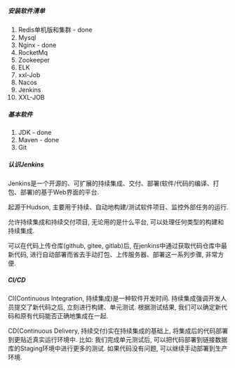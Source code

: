##### 安装软件清单

1. Redis单机版和集群 - done
2. Mysql
3. Nginx - done
4. RocketMq
5. Zookeeper
6. ELK
7. xxl-Job
8. Nacos
9. Jenkins
10. XXL-JOB



##### 基本软件

1. JDK - done
2. Maven - done
3. Git 



##### 认识Jenkins

Jenkins是一个开源的、可扩展的持续集成、交付、部署(软件/代码的编译、打包、部署)的基于Web界面的平台.

起源于Hudson, 主要用于持续、自动地构建/测试软件项目、监控外部任务的运行.

允许持续集成和持续交付项目, 无论用的是什么平台, 可以处理任何类型的构建和持续集成.

可以在代码上传仓库(github, gitee, gitlab)后, 在jenkins中通过获取代码仓库中最新代码, 进行自动部署而省去手动打包、上传服务器、部署这一系列步骤, 非常方便.

##### CI/CD

CI(Continuous Integration, 持续集成)是一种软件开发时间. 持续集成强调开发人员提交了新代码之后, 立刻进行构建、单元测试. 根据测试结果, 我们可以确定新代码和原有代码能否正确地集成在一起.

CD(Continuous Delivery, 持续交付)实在持续集成的基础上, 将集成后的代码部署到更贴近真实运行环境中. 比如: 我们完成单元测试后, 可以把代码部署到链接数据库的Staging环境中进行更多的测试. 如果代码没有问题, 可以继续手动部署到生产环境.































